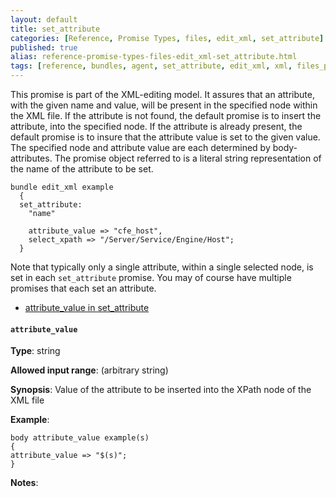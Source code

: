 ```yaml
---
layout: default
title: set_attribute
categories: [Reference, Promise Types, files, edit_xml, set_attribute]
published: true
alias: reference-promise-types-files-edit_xml-set_attribute.html
tags: [reference, bundles, agent, set_attribute, edit_xml, xml, files_promises, promises]
---
```


This promise is part of the XML-editing model. It assures that an
attribute, with the given name and value, will be present in the
specified node within the XML file. If the attribute is not found, the
default promise is to insert the attribute, into the specified node. If
the attribute is already present, the default promise is to insure that
the attribute value is set to the given value. The specified node and
attribute value are each determined by body-attributes. The promise
object referred to is a literal string representation of the name of the
attribute to be set.

  

```cf3
bundle edit_xml example
  {
  set_attribute:
    "name"

    attribute_value => "cfe_host",
    select_xpath => "/Server/Service/Engine/Host";
  }
```

  

Note that typically only a single attribute, within a single selected
node, is set in each `set_attribute` promise. You may of course have
multiple promises that each set an attribute.

-   [attribute\_value in
    set\_attribute](#attribute_005fvalue-in-set_005fattribute)

#### `attribute_value`

**Type**: string

**Allowed input range**: (arbitrary string)

**Synopsis**: Value of the attribute to be inserted into the XPath node
of the XML file

**Example**:  
   

```cf3
body attribute_value example(s)
{
attribute_value => "$(s)";
}
```

**Notes**:  
   
